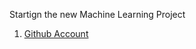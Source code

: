 Startign the new Machine Learning Project

1. [Github Account](https://github.com/Rakesh-H-R/Machine_Learning_Project_R.git)
